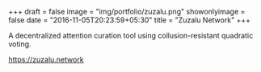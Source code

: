 +++
draft = false
image = "img/portfolio/zuzalu.png"
showonlyimage = false
date = "2016-11-05T20:23:59+05:30"
title = "Zuzalu Network"
+++

A decentralized attention curation tool using collusion-resistant quadratic voting.

https://zuzalu.network